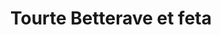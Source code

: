 ---
uuid: 688312f1-abd3-4cb5-b391-3ca5dffdd08a
title: Tourte Betterave et feta
draft: false
layout: recettes
type: entree
categories:
  - Accompagnement
regime:
  - vegetarien
cuisson: Oui
temperature: Chaud
plate: 100
quantite_desc: " 8 parts par tourte"
check: Oui
checkAlwaysOk: false
checkfor: 160
ingredients:
  legumes:
    - title: Betterave rouge
      quantite: 5
      unit: Kg
  frais:
    - title: Feta
      quantite: 3.75
      unit: Kg
  autres:
    - title: Pate feuilletée
      quantite: 25
      unit: unité
  epices:
    - title: Poivre
    - title: Sel
    - title: Piment en flocons
      quantite: 6
      unit: grammes
    - title: Origan
      quantite: 13
      unit: grammes
materiel:
  - Four
  - Grand Saladier
preparation: >-
  * Préchauffer le four à 180°c à chaleur tournante ou 200°c en mode convection
  naturelle!!

  * Tapisser sur les plaques de cuisson du papier sulfu.....

  * Râper grossièrement les betteraves, presser tout ça dans une passoire pour ôter un max de jus sans en faire de la purée.

  * Verser dans un grand saladier avec l'origan, le piment et une généreuse quantité de poivre.

  * Émietter ensuite la feta et tout y mélanger.

  * Étaler les premières pâtes sur les plaques.

  * Disposer l'appareil à betterave en cercle en laissant 1cm de bords libre pour sceller avec la deuxième pâte.

  * Dorer la surface de la tourte au café avec un pinceau.

  * Faire une cheminée au centre. Enfourner 30/35min
publishDate: 2024-05-18T15:41:00.000Z
---